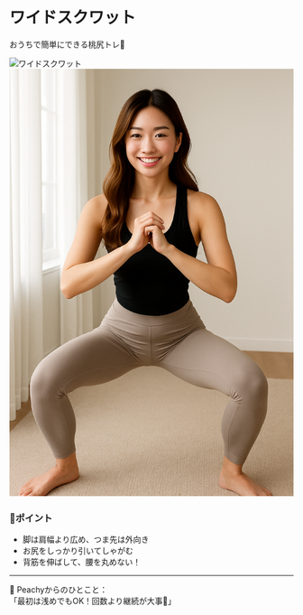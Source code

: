# ワイドスクワット

おうちで簡単にできる桃尻トレ🩷  

![ワイドスクワット](../images/wide-squat.jpg)
![ワイドスクワット](../ChatGPT%20Image%20Apr%2023,%202025%20at%2001_10_14%20PM.png)
### 🔸ポイント
- 脚は肩幅より広め、つま先は外向き
- お尻をしっかり引いてしゃがむ
- 背筋を伸ばして、腰を丸めない！

---

🍑 Peachyからのひとこと：  
「最初は浅めでもOK！回数より継続が大事💪」
